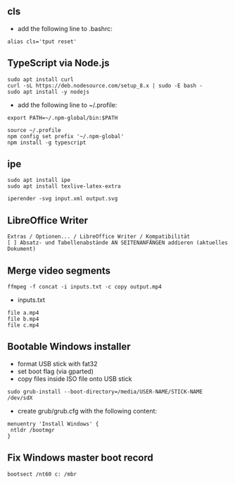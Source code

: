 ## cls

* add the following line to .bashrc:
```
alias cls='tput reset'
```

## TypeScript via Node.js

```
sudo apt install curl
curl -sL https://deb.nodesource.com/setup_8.x | sudo -E bash -
sudo apt install -y nodejs
```

* add the following line to ~/.profile:
```
export PATH=~/.npm-global/bin:$PATH
```

```
source ~/.profile
npm config set prefix '~/.npm-global'
npm install -g typescript
```

## ipe

```
sudo apt install ipe
sudo apt install texlive-latex-extra

iperender -svg input.xml output.svg
```

## LibreOffice Writer

```
Extras / Optionen... / LibreOffice Writer / Kompatibilität
[ ] Absatz- und Tabellenabstände AN SEITENANFÄNGEN addieren (aktuelles Dokument)
```

## Merge video segments

```
ffmpeg -f concat -i inputs.txt -c copy output.mp4
```
* inputs.txt
```
file a.mp4
file b.mp4
file c.mp4
```

## Bootable Windows installer

* format USB stick with fat32
* set boot flag (via gparted)
* copy files inside ISO file onto USB stick
```
sudo grub-install --boot-directory=/media/USER-NAME/STICK-NAME /dev/sdX
```
* create grub/grub.cfg with the following content:
```
menuentry 'Install Windows' {
 ntldr /bootmgr
}
```

## Fix Windows master boot record

```
bootsect /nt60 c: /mbr
```
